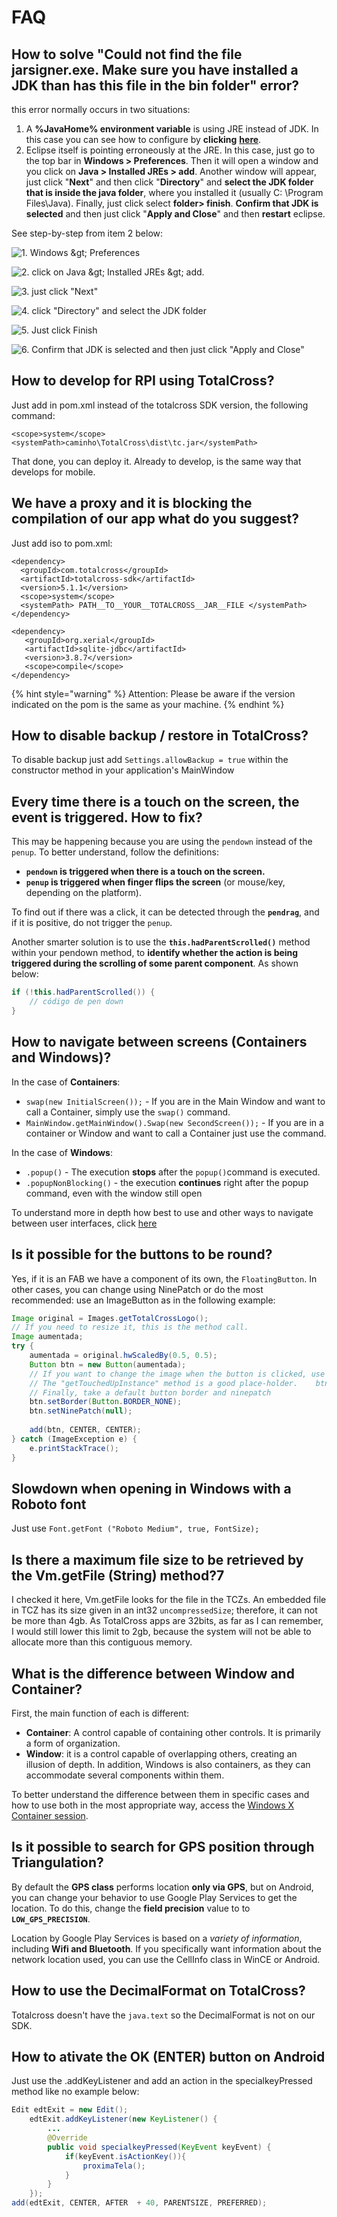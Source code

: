# FAQ

## How to solve "Could not find the file jarsigner.exe. Make sure you have installed a JDK than has this file in the bin folder" error?

this error normally occurs in two situations:

1. A **%JavaHome% environment variable** is using JRE instead of JDK. In this case you can see how to configure by **clicking** [**here**](https://www.ntu.edu.sg/home/ehchua/programming/howto/environment_variables.html).
2. Eclipse itself is pointing erroneously at the JRE. In this case, just go to the top bar in **Windows &gt; Preferences**.  Then it will open a window and you click on **Java &gt; Installed JREs &gt; add**.  Another window will appear, just click "**Next**" and then click "**Directory**" and **select the JDK folder that is inside the java folder**, where you installed it \(usually C: \Program Files\Java\).  Finally, just click select **folder&gt; finish**. **Confirm that JDK is selected** and then just click "**Apply and Close**" and then **restart** eclipse. 

See step-by-step from item 2 below:

![1. Windows &amp;gt; Preferences](../../.gitbook/assets/1.png)

![2.  click on Java &amp;gt; Installed JREs &amp;gt; add. ](../../.gitbook/assets/2.png)

![3.  just click &quot;Next&quot;](../../.gitbook/assets/3.png)

![4. click &quot;Directory&quot; and select the JDK folder](../../.gitbook/assets/4%20%281%29.png)

![5. Just click Finish  ](../../.gitbook/assets/6.png)

![6. Confirm that JDK is selected and then just click &quot;Apply and Close&quot;](../../.gitbook/assets/7.png)

## How to develop for RPI using TotalCross?

Just add in pom.xml instead of the totalcross SDK version, the following command: 

```markup
<scope>system</scope>
<systemPath>caminho\TotalCross\dist\tc.jar</systemPath>
```

That done, you can deploy it. Already to develop, is the same way that develops for mobile. 

## We have a proxy and it is blocking the compilation of our app what do you suggest?

Just add iso to pom.xml:

```markup
<dependency>
  <groupId>com.totalcross</groupId>
  <artifactId>totalcross-sdk</artifactId>
  <version>5.1.1</version>
  <scope>system</scope>
  <systemPath> PATH__TO__YOUR__TOTALCROSS__JAR__FILE </systemPath>
</dependency>

<dependency>
   <groupId>org.xerial</groupId>
   <artifactId>sqlite-jdbc</artifactId>
   <version>3.8.7</version>
   <scope>compile</scope>
</dependency>
```

{% hint style="warning" %}
Attention: Please be aware if the version indicated on the pom is the same as your machine.
{% endhint %}

## How to disable backup / restore in TotalCross?

To disable backup just add `Settings.allowBackup = true` within the constructor method in your application's MainWindow

## Every time there is a touch on the screen, the event is triggered. How to fix?

This may be happening because you are using the `pendown` instead of the `penup`. To better understand, follow the definitions:

* **`pendown` is triggered when there is a touch on the screen.**
* **`penup` is triggered when finger flips the screen** \(or mouse/key, depending on the platform\).

To find out if there was a click, it can be detected through the **`pendrag`**, and if it is positive, do not trigger the `penup`.

Another smarter solution is to use the **`this.hadParentScrolled()`** method within your pendown method, to **identify whether the action is being triggered during the scrolling of some parent component**. As shown below:

```java
if (!this.hadParentScrolled()) {
    // código de pen down
}
```

## How to navigate between screens \(Containers and Windows\)?

In the case of **Containers**:

* `swap(new InitialScreen());` - If you are in the Main Window and want to call a Container, simply use the `swap()` command.
* `MainWindow.getMainWindow().Swap(new SecondScreen());` - If you are in a container or Window and want to call a Container just use the command.

In the case of **Windows**: 

* `.popup()` - The execution **stops** after the `popup()`command is executed.
* `.popupNonBlocking()` - the execution **continues** right after the popup command, even with the window still open

To understand more in depth how best to use and other ways to navigate between user interfaces, click [here](https://totalcross.gitbook.io/playbook/guideline/container-x-window)

## Is it possible for the buttons to be round?

Yes, if it is an FAB we have a component of its own, the `FloatingButton`. In other cases, you can change using NinePatch or do the most recommended: use an ImageButton as in the following example: 

```java
Image original = Images.getTotalCrossLogo();
// If you need to resize it, this is the method call.
Image aumentada;
try {
	aumentada = original.hwScaledBy(0.5, 0.5);
	Button btn = new Button(aumentada);
	// If you want to change the image when the button is clicked, use this property
	// The "getTouchedUpInstance" method is a good place-holder.	btn.pressedImage = aumentada.getTouchedUpInstance((byte) 64, (byte) 0);
	// Finally, take a default button border and ninepatch
	btn.setBorder(Button.BORDER_NONE);
	btn.setNinePatch(null);
	
	add(btn, CENTER, CENTER);
} catch (ImageException e) {
	e.printStackTrace();
}

```

## Slowdown when opening in Windows with a Roboto font

Just use `Font.getFont ("Roboto Medium", true, FontSize);`

## Is there a maximum file size to be retrieved by the Vm.getFile \(String\) method?7

I checked it here, Vm.getFile looks for the file in the TCZs. An embedded file in TCZ has its size given in an int32 `uncompressedSize`; therefore, it can not be more than 4gb. As TotalCross apps are 32bits, as far as I can remember, I would still lower this limit to 2gb, because the system will not be able to allocate more than this contiguous memory.

## What is the difference between Window and Container?

First, the main function of each is different:

* **Container**: A control capable of containing other controls. It is primarily a form of organization.
* **Window**: it is a control capable of overlapping others, creating an illusion of depth. In addition, Windows is also containers, as they can accommodate several components within them.

To better understand the difference between them in specific cases and how to use both in the most appropriate way, access the [Windows X Container session](https://learn.totalcross.com/guideline/container-x-window).

## Is it possible to search for GPS position through Triangulation?

By default the **GPS class** performs location **only via GPS**, but on Android, you can change your behavior to use Google Play Services to get the location. To do this, change the **field precision** value to to **`LOW_GPS_PRECISION`**. 

Location by Google Play Services is based on a _variety of information_, including **Wifi and Bluetooth**. If you specifically want information about the network location used, you can use the CellInfo class in WinCE or Android.

## How to use the DecimalFormat on TotalCross?

Totalcross doesn't have the `java.text`  so the DecimalFormat is not on our SDK.

## How to ativate the OK \(ENTER\) button on Android

Just use the .addKeyListener and add an action in the specialkeyPressed method like no example below:

```java
Edit edtExit = new Edit();
    edtExit.addKeyListener(new KeyListener() {
        ...
        @Override
        public void specialkeyPressed(KeyEvent keyEvent) {
            if(keyEvent.isActionKey()){
                proximaTela();
            }
        }
    });
add(edtExit, CENTER, AFTER  + 40, PARENTSIZE, PREFERRED);
```



